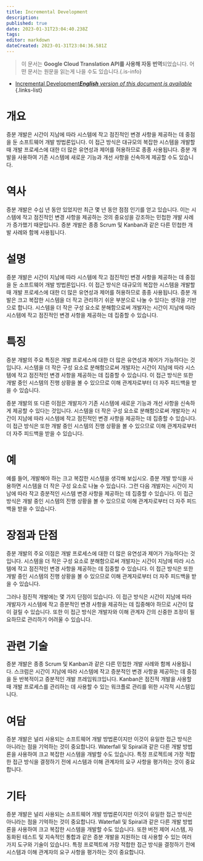 ```yaml
---
title: Incremental Development
description: 
published: true
date: 2023-01-31T23:04:40.238Z
tags: 
editor: markdown
dateCreated: 2023-01-31T23:04:36.581Z
---
```


> 이 문서는 **Google Cloud Translation API를 사용해 자동 번역**되었습니다.
어떤 문서는 원문을 읽는게 나을 수도 있습니다.{.is-info}

- [Incremental Development***English** version of this document is available*](/en/Knowledge-base/Dictionary/incremental-development)
{.links-list}


# 개요
증분 개발은 시간이 지남에 따라 시스템에 작고 점진적인 변경 사항을 제공하는 데 중점을 둔 소프트웨어 개발 방법론입니다. 이 접근 방식은 대규모의 복잡한 시스템을 개발할 때 개발 프로세스에 대한 더 많은 유연성과 제어를 허용하므로 종종 사용됩니다. 증분 개발을 사용하여 기존 시스템에 새로운 기능과 개선 사항을 신속하게 제공할 수도 있습니다.

# 역사
증분 개발은 수십 년 동안 있었지만 최근 몇 년 동안 점점 인기를 얻고 있습니다. 이는 시스템에 작고 점진적인 변경 사항을 제공하는 것의 중요성을 강조하는 민첩한 개발 사례가 증가했기 때문입니다. 증분 개발은 종종 Scrum 및 Kanban과 같은 다른 민첩한 개발 사례와 함께 사용됩니다.

# 설명
증분 개발은 시간이 지남에 따라 시스템에 작고 점진적인 변경 사항을 제공하는 데 중점을 둔 소프트웨어 개발 방법론입니다. 이 접근 방식은 대규모의 복잡한 시스템을 개발할 때 개발 프로세스에 대한 더 많은 유연성과 제어를 허용하므로 종종 사용됩니다. 증분 개발은 크고 복잡한 시스템을 더 작고 관리하기 쉬운 부분으로 나눌 수 있다는 생각을 기반으로 합니다. 시스템을 더 작은 구성 요소로 분해함으로써 개발자는 시간이 지남에 따라 시스템에 작고 점진적인 변경 사항을 제공하는 데 집중할 수 있습니다.

# 특징
증분 개발의 주요 특징은 개발 프로세스에 대한 더 많은 유연성과 제어가 가능하다는 것입니다. 시스템을 더 작은 구성 요소로 분해함으로써 개발자는 시간이 지남에 따라 시스템에 작고 점진적인 변경 사항을 제공하는 데 집중할 수 있습니다. 이 접근 방식은 또한 개발 중인 시스템의 진행 상황을 볼 수 있으므로 이해 관계자로부터 더 자주 피드백을 받을 수 있습니다.

증분 개발의 또 다른 이점은 개발자가 기존 시스템에 새로운 기능과 개선 사항을 신속하게 제공할 수 있다는 것입니다. 시스템을 더 작은 구성 요소로 분해함으로써 개발자는 시간이 지남에 따라 시스템에 작고 점진적인 변경 사항을 제공하는 데 집중할 수 있습니다. 이 접근 방식은 또한 개발 중인 시스템의 진행 상황을 볼 수 있으므로 이해 관계자로부터 더 자주 피드백을 받을 수 있습니다.

# 예
예를 들어, 개발해야 하는 크고 복잡한 시스템을 생각해 보십시오. 증분 개발 방식을 사용하면 시스템을 더 작은 구성 요소로 나눌 수 있습니다. 그런 다음 개발자는 시간이 지남에 따라 작고 증분적인 시스템 변경 사항을 제공하는 데 집중할 수 있습니다. 이 접근 방식은 개발 중인 시스템의 진행 상황을 볼 수 있으므로 이해 관계자로부터 더 자주 피드백을 받을 수 있습니다.

# 장점과 단점
증분 개발의 주요 이점은 개발 프로세스에 대한 더 많은 유연성과 제어가 가능하다는 것입니다. 시스템을 더 작은 구성 요소로 분해함으로써 개발자는 시간이 지남에 따라 시스템에 작고 점진적인 변경 사항을 제공하는 데 집중할 수 있습니다. 이 접근 방식은 또한 개발 중인 시스템의 진행 상황을 볼 수 있으므로 이해 관계자로부터 더 자주 피드백을 받을 수 있습니다.

그러나 점진적 개발에는 몇 가지 단점이 있습니다. 이 접근 방식은 시간이 지남에 따라 개발자가 시스템에 작고 증분적인 변경 사항을 제공하는 데 집중해야 하므로 시간이 많이 걸릴 수 있습니다. 또한 이 접근 방식은 개발자와 이해 관계자 간의 신중한 조정이 필요하므로 관리하기 어려울 수 있습니다.

# 관련 기술
증분 개발은 종종 Scrum 및 Kanban과 같은 다른 민첩한 개발 사례와 함께 사용됩니다. 스크럼은 시간이 지남에 따라 시스템에 작고 증분적인 변경 사항을 제공하는 데 중점을 둔 반복적이고 증분적인 개발 프레임워크입니다. Kanban은 점진적 개발을 사용할 때 개발 프로세스를 관리하는 데 사용할 수 있는 워크플로 관리를 위한 시각적 시스템입니다.

# 여담
증분 개발은 널리 사용되는 소프트웨어 개발 방법론이지만 이것이 유일한 접근 방식은 아니라는 점을 기억하는 것이 중요합니다. Waterfall 및 Spiral과 같은 다른 개발 방법론을 사용하여 크고 복잡한 시스템을 개발할 수도 있습니다. 특정 프로젝트에 가장 적합한 접근 방식을 결정하기 전에 시스템과 이해 관계자의 요구 사항을 평가하는 것이 중요합니다.

# 기타
증분 개발은 널리 사용되는 소프트웨어 개발 방법론이지만 이것이 유일한 접근 방식은 아니라는 점을 기억하는 것이 중요합니다. Waterfall 및 Spiral과 같은 다른 개발 방법론을 사용하여 크고 복잡한 시스템을 개발할 수도 있습니다. 또한 버전 제어 시스템, 자동화된 테스트 및 지속적인 통합과 같은 증분 개발을 지원하는 데 사용할 수 있는 여러 가지 도구와 기술이 있습니다. 특정 프로젝트에 가장 적합한 접근 방식을 결정하기 전에 시스템과 이해 관계자의 요구 사항을 평가하는 것이 중요합니다.